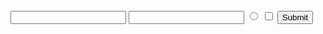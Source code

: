 <!DOCTYPE html>
<html>
<head>
  <meta charset="UTF-8">
  <meta name="keywords" content="สมัครสมาชิกฟิตเนส SRIPATUM UNIVERSITY">
</head>
<body>
  <form action="http://google.co.th" method="POST" name="name">
    <input type="text" name="name">
    <input type="password" name="name">
    <input type="radio" name="name">
    <input type="checkbox" name="name">
    <input type="submit" name="name">
  </form>
</body>
</html>
